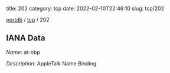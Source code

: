 title: 202
category: tcp
date: 2022-02-10T22:46:10
slug: tcp/202

[portdb](/) / [tcp](/category/tcp.html) / 202


## IANA Data

_Name:_ at-nbp

_Description:_ AppleTalk Name Binding

